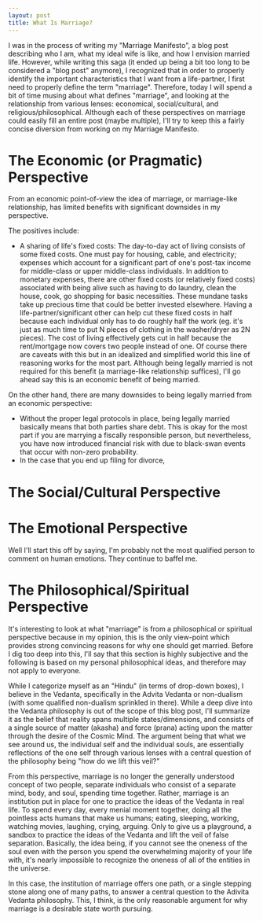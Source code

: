 ```yaml
---
layout: post
title: What Is Marriage?
---
```

I was in the process of writing my "Marriage Manifesto", a blog post describing
who I am, what my ideal wife is like, and how I envision married life. However,
while writing this saga (it ended up being a bit too long to be considered a
"blog post" anymore), I recognized that in order to properly identify the important
characteristics that I want from a life-partner, I first need to properly define the
term "marriage". Therefore, today I will spend a bit of time musing about what defines
"marriage", and looking at the relationship from various lenses: economical, social/cultural,
and religious/philosophical. Although each of these perspectives on marriage
could easily fill an entire post (maybe multiple), I'll try to keep this a fairly
concise diversion from working on my Marriage Manifesto.


The Economic (or Pragmatic) Perspective
===================

From an economic point-of-view the idea of marriage, or marriage-like relationship, has
limited benefits with significant downsides in my perspective.

The positives include:

* A sharing of life's fixed costs: The day-to-day act of living consists of some fixed
costs.
One must pay for housing, cable, and electricity; expenses which account for a significant
part of one's post-tax income for middle-class or upper middle-class individuals.
In addition to monetary expenses, there are other fixed costs (or relatively fixed costs)
associated with being alive such as having to do laundry, clean the house, cook, go shopping
for basic necessities. These mundane tasks take up precious time that could be better
invested elsewhere. Having a life-partner/significant other can help cut these fixed costs
in half because each individual only has to do roughly half the work (eg. it's just as much
time to put N pieces of clothing in the washer/dryer as 2N pieces). The cost of living
effectively gets cut in half because the rent/mortgage now covers two people instead of
one. Of course there are caveats with this but in an idealized and simplified world this line of 
reasoning works for the most part. Although being legally married is not required for this
benefit (a marriage-like relationship suffices), I'll go ahead say this is an economic benefit of
being married.

On the other hand, there are many downsides to being legally married from an economic perspective:

* Without the proper legal protocols in place, being legally married basically means that both
parties share debt. This is okay for the most part if you are marrying a fiscally responsible
person, but nevertheless, you have now introduced financial risk with due to black-swan
events that occur with non-zero probability.
* In the case that you end up filing for divorce, 



The Social/Cultural Perspective
===================


The Emotional Perspective
===========

Well I'll start this off by saying, I'm probably not the most qualified person to comment on
human emotions. They continue to baffel me.


The Philosophical/Spiritual Perspective
==============

It's interesting to look at what "marriage" is from a philosophical or spiritual perspective because
in my opinion, this is the only view-point which provides strong convincing reasons for why one
should get married. Before I dig too deep into this, I'll say that this section is highly subjective
and the following is based on my personal philosophical ideas, and therefore may not apply to everyone.

While I categorize myself as an "Hindu" (in terms of drop-down boxes), I believe in the Vedanta,
specifically in the Advita Vedanta or non-dualism (with some qualified non-dualism sprinkled in there).
While a deep dive into the Vedanta philosophy is out of the scope of this blog post, I'll summarize it
as the belief that reality spans multiple states/dimensions, and consists of a single source of
matter (akasha) and force (prana) acting upon the matter through the desire of the Cosmic Mind.
The argument being that what we see around us, the individual self and the individual souls, are
essentially reflections of the one self through various lenses with a central question of the philosophy
being "how do we lift this veil?"

From this perspective, marriage is no longer the generally understood concept of two people, separate
individuals who consist of a separate mind, body, and soul, spending time together.
Rather, marriage is an institution put in place for one to practice the ideas of the Vedanta in real
life. To spend every day, every menial moment together, doing all the pointless acts humans that
make us humans; eating, sleeping, working, watching movies, laughing, crying, arguing. Only to give us
a playground, a sandbox to practice the ideas of the Vedanta and lift the veil of false separation.
Basically, the idea being, if you cannot see the oneness of the soul even with the person you spend
the overwhelming majority of your life with, it's nearly impossible to recognize the oneness of all
of the entities in the universe.

In this case, the institution of marriage offers one path, or a single stepping stone along one
of many paths, to answer a central question to the Adivita Vedanta philosophy.
This, I think, is the only reasonable argument for why marriage is a desirable state worth pursuing.
